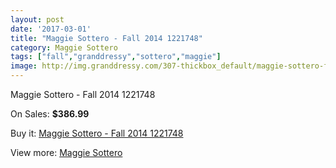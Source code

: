 ```yaml
---
layout: post
date: '2017-03-01'
title: "Maggie Sottero - Fall 2014 1221748"
category: Maggie Sottero
tags: ["fall","granddressy","sottero","maggie"]
image: http://img.granddressy.com/307-thickbox_default/maggie-sottero-fall-2014-1221748.jpg
---
```

Maggie Sottero - Fall 2014 1221748

On Sales: **$386.99**
<a href="https://www.granddressy.com/en/maggie-sottero/236-maggie-sottero-fall-2014-1221748.html"><amp-img layout="responsive" width="600" height="600" src="//img.granddressy.com/307-thickbox_default/maggie-sottero-fall-2014-1221748.jpg" alt="Maggie Sottero - Fall 2014 1221748 0" /></a>

Buy it: [Maggie Sottero - Fall 2014 1221748](https://www.granddressy.com/en/maggie-sottero/236-maggie-sottero-fall-2014-1221748.html "Maggie Sottero - Fall 2014 1221748")

View more: [Maggie Sottero](https://www.granddressy.com/en/13-maggie-sottero "Maggie Sottero")